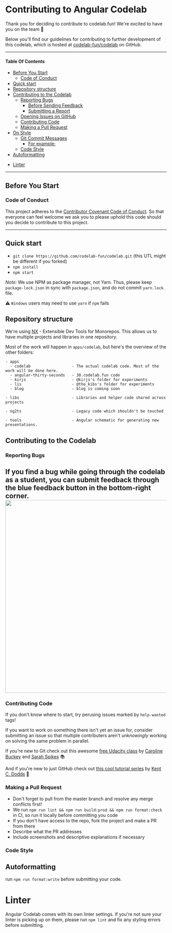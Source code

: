 # Contributing to Angular Codelab

Thank you for deciding to contribute to codelab.fun! We're excited to have you on the team 🙌

Below you'll find our guidelines for contributing to further development of this codelab, which is hosted at [codelab-fun/codelab](https://github.com/codelab-fun/codelab) on GitHub.

---

#### Table Of Contents
 * [Before You Start](#before-you-start)
    + [Code of Conduct](#code-of-conduct)
  * [Quick start](#quick-start)
  * [Repository structure](#repository-structure)
  * [Contributing to the Codelab](#contributing-to-the-codelab)
    + [Reporting Bugs](#reporting-bugs)
      - [Before Sending Feedback](#before-sending-feedback)
      - [Submitting a Report](#submitting-a-report)
    + [Opening Issues on GitHub](#opening-issues-on-github)
    + [Contributing Code](#contributing-code)
    + [Making a Pull Request](#making-a-pull-request)
  * [On Style](#on-style)
    + [Git Commit Messages](#git-commit-messages)
      - [For example:](#for-example-)
    + [Code Style](#code-style)
  * [Autoformatting](#autoformatting)
- [Linter](#linter)

---

## Before You Start

### Code of Conduct

This project adheres to the [Contributor Covenant Code of Conduct](http://contributor-covenant.org/version/1/4/).
So that everyone can feel welcome we ask you to please uphold this code should you decide to contribute to this project.

---

## Quick start

- `git clone https://github.com/codelab-fun/codelab.git` (this UTL might be different if you forked)
- `npm install`
- `npm start`


_Note:_
We use NPM as package manager, not Yarn.
Thus, please keep `package-lock.json` in sync with `package.json`, and do not commit `yarn.lock` file.

⚠ `Windows` users may need to use `yarn` if `npm` fails

## Repository structure

We're using [NX](https://nx.dev/web) - Extensible Dev Tools for Monorepos.
This allows us to have multiple projects and libraries in one repository.

Most of the work will happen in `apps/codelab`, but here's the overview of the other folders:

```
- apps
  - codelab                  - The actual codelab code. Most of the work will be done here.
  - angular-thirty-seconds   - 30.codelab.fun code
  - kirjs                    - @kirjs's folder for experiments
  - lis                      - @the_kibs's folder for experiments
  - blog                     - blog is coming soon

- libs                       - Libraries and helper code shared across projects

- ng2ts                      - Legacy code which shouldn't be touched

- tools                      - Angular schematic for generating new presentations.
```

## Contributing to the Codelab

### Reporting Bugs

If you find a bug while going through the codelab as a student, you can submit feedback through the blue feedback button in the bottom-right corner.
<img src="https://user-images.githubusercontent.com/2545357/66276032-b56d8680-e85c-11e9-9148-ab38caeb4a57.png" width = 600>
---

### Contributing Code

If you don't know where to start, try perusing issues marked by `help-wanted` tags!

If you want to work on something there isn't yet an issue for, consider submitting an issue so that multiple contributers aren't _unknowingly_ working on solving the same problem in parallel.

If you're new to Git check out this awesome [free Udacity class](https://www.udacity.com/course/how-to-use-git-and-github--ud775) by [Caroline Buckey](https://github.com/cbuckey-uda) and [Sarah Spikes](https://github.com/salogel42) 📚

And if you're new to just GitHub check out [this cool tutorial series](https://egghead.io/courses/how-to-contribute-to-an-open-source-project-on-github) by [Kent C. Dodds](https://github.com/kentcdodds) 📝

### Making a Pull Request

- Don't forget to pull from the master branch and resolve any merge conflicts first!
- We run `npm run lint && npm run build:prod && npm run format:check` in CI, so run it locally before committing you code
- If you don't have access to the repo, fork the project and make a PR from there
- Describe what the PR addresses
- Include screenshots and descriptive explanations if necessary

### Code Style

## Autoformatting

run `npm run format:write` before submitting your code.

# Linter

Angular Codelab comes with its own linter settings. If you're not sure your linter is picking up on them, please run `npm lint` and fix any styling errors before submitting.
